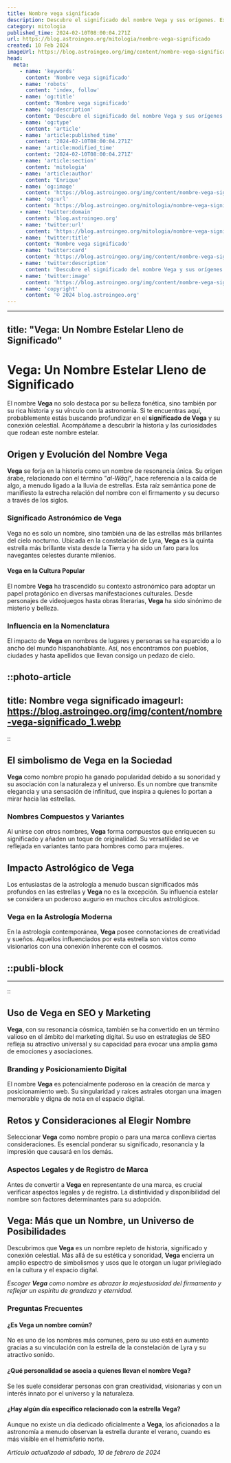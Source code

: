 ```yaml
---
title: Nombre vega significado
description: Descubre el significado del nombre Vega y sus orígenes. Explora la historia y las curiosidades de este hermoso nombre.
category: mitologia
published_time: 2024-02-10T08:00:04.271Z
url: https://blog.astroingeo.org/mitologia/nombre-vega-significado
created: 10 Feb 2024
imageUrl: https://blog.astroingeo.org/img/content/nombre-vega-significado_1.webp
head:
  meta:
    - name: 'keywords'
      content: 'Nombre vega significado'
    - name: 'robots'
      content: 'index, follow'
    - name: 'og:title'
      content: 'Nombre vega significado'
    - name: 'og:description'
      content: 'Descubre el significado del nombre Vega y sus orígenes. Explora la historia y las curiosidades de este hermoso nombre.'
    - name: 'og:type'
      content: 'article'
    - name: 'article:published_time'
      content: '2024-02-10T08:00:04.271Z'
    - name: 'article:modified_time'
      content: '2024-02-10T08:00:04.271Z'
    - name: 'article:section'
      content: 'mitologia'
    - name: 'article:author'
      content: 'Enrique'
    - name: 'og:image'
      content: 'https://blog.astroingeo.org/img/content/nombre-vega-significado_1.webp'
    - name: 'og:url'
      content: 'https://blog.astroingeo.org/mitologia/nombre-vega-significado'
    - name: 'twitter:domain'
      content: 'blog.astroingeo.org'
    - name: 'twitter:url'
      content: 'https://blog.astroingeo.org/mitologia/nombre-vega-significado'
    - name: 'twitter:title'
      content: 'Nombre vega significado'
    - name: 'twitter:card'
      content: 'https://blog.astroingeo.org/img/content/nombre-vega-significado_1.webp'
    - name: 'twitter:description'
      content: 'Descubre el significado del nombre Vega y sus orígenes. Explora la historia y las curiosidades de este hermoso nombre.'
    - name: 'twitter:image'
      content: 'https://blog.astroingeo.org/img/content/nombre-vega-significado_1.webp'
    - name: 'copyright'
      content: '© 2024 blog.astroingeo.org'
---
```

---
title: "Vega: Un Nombre Estelar Lleno de Significado"
---

# Vega: Un Nombre Estelar Lleno de Significado

El nombre **Vega** no solo destaca por su belleza fonética, sino también por su rica historia y su vínculo con la astronomía. Si te encuentras aquí, probablemente estás buscando profundizar en el **significado de Vega** y su conexión celestial. Acompáñame a descubrir la historia y las curiosidades que rodean este nombre estelar.

## Origen y Evolución del Nombre Vega

**Vega** se forja en la historia como un nombre de resonancia única. Su origen árabe, relacionado con el término "*al-Wāqi*", hace referencia a la caída de algo, a menudo ligado a la lluvia de estrellas. Esta raíz semántica pone de manifiesto la estrecha relación del nombre con el firmamento y su decurso a través de los siglos.

### Significado Astronómico de Vega

Vega no es solo un nombre, sino también una de las estrellas más brillantes del cielo nocturno. Ubicada en la constelación de Lyra, **Vega** es la quinta estrella más brillante vista desde la Tierra y ha sido un faro para los navegantes celestes durante milenios.

#### Vega en la Cultura Popular

El nombre **Vega** ha trascendido su contexto astronómico para adoptar un papel protagónico en diversas manifestaciones culturales. Desde personajes de videojuegos hasta obras literarias, **Vega** ha sido sinónimo de misterio y belleza.

### Influencia en la Nomenclatura

El impacto de **Vega** en nombres de lugares y personas se ha esparcido a lo ancho del mundo hispanohablante. Así, nos encontramos con pueblos, ciudades y hasta apellidos que llevan consigo un pedazo de cielo.


::photo-article
---
title: Nombre vega significado
imageurl: https://blog.astroingeo.org/img/content/nombre-vega-significado_1.webp
---
::



## El simbolismo de Vega en la Sociedad

**Vega** como nombre propio ha ganado popularidad debido a su sonoridad y su asociación con la naturaleza y el universo. Es un nombre que transmite elegancia y una sensación de infinitud, que inspira a quienes lo portan a mirar hacia las estrellas.

### Nombres Compuestos y Variantes

Al unirse con otros nombres, **Vega** forma compuestos que enriquecen su significado y añaden un toque de originalidad. Su versatilidad se ve reflejada en variantes tanto para hombres como para mujeres.

## Impacto Astrológico de Vega

Los entusiastas de la astrología a menudo buscan significados más profundos en las estrellas y **Vega** no es la excepción. Su influencia estelar se considera un poderoso augurio en muchos círculos astrológicos.

### Vega en la Astrología Moderna

En la astrología contemporánea, **Vega** posee connotaciones de creatividad y sueños. Aquellos influenciados por esta estrella son vistos como visionarios con una conexión inherente con el cosmos.


  ::publi-block
  ---
  ---
  ::
  
  

## Uso de Vega en SEO y Marketing

**Vega**, con su resonancia cósmica, también se ha convertido en un término valioso en el ámbito del marketing digital. Su uso en estrategias de SEO refleja su atractivo universal y su capacidad para evocar una amplia gama de emociones y asociaciones.

### Branding y Posicionamiento Digital

El nombre **Vega** es potencialmente poderoso en la creación de marca y posicionamiento web. Su singularidad y raíces astrales otorgan una imagen memorable y digna de nota en el espacio digital.

## Retos y Consideraciones al Elegir Nombre

Seleccionar **Vega** como nombre propio o para una marca conlleva ciertas consideraciones. Es esencial ponderar su significado, resonancia y la impresión que causará en los demás.

### Aspectos Legales y de Registro de Marca

Antes de convertir a **Vega** en representante de una marca, es crucial verificar aspectos legales y de registro. La distintividad y disponibilidad del nombre son factores determinantes para su adopción.

## **Vega**: Más que un Nombre, un Universo de Posibilidades

Descubrimos que **Vega** es un nombre repleto de historia, significado y conexión celestial. Más allá de su estética y sonoridad, **Vega** encierra un amplio espectro de simbolismos y usos que le otorgan un lugar privilegiado en la cultura y el espacio digital.

*Escoger **Vega** como nombre es abrazar la majestuosidad del firmamento y reflejar un espíritu de grandeza y eternidad.*

### Preguntas Frecuentes

#### ¿Es Vega un nombre común?

No es uno de los nombres más comunes, pero su uso está en aumento gracias a su vinculación con la estrella de la constelación de Lyra y su atractivo sonido.

#### ¿Qué personalidad se asocia a quienes llevan el nombre Vega?

Se les suele considerar personas con gran creatividad, visionarias y con un interés innato por el universo y la naturaleza.

#### ¿Hay algún día específico relacionado con la estrella Vega?

Aunque no existe un día dedicado oficialmente a **Vega**, los aficionados a la astronomía a menudo observan la estrella durante el verano, cuando es más visible en el hemisferio norte.

_Artículo actualizado el sábado, 10 de febrero de 2024_